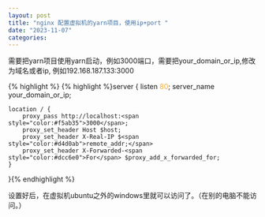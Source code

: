 ```yaml
---
layout: post
title: "nginx 配置虚拟机的yarn项目，使用ip+port "
date: "2023-11-07"
categories: 
---
```

<p>需要把yarn项目使用yarn启动，例如3000端口，需要把your_domain_or_ip,修改为域名或者ip, 例如192.168.187.133:3000</p>

{% highlight %}
{% highlight %}server {
    listen <span style="color:#f5ab35">80</span>;
    server_name your_domain_or_ip;

    location / {
        proxy_pass http://localhost:<span style="color:#f5ab35">3000</span>;
        proxy_set_header Host $host;
        proxy_set_header X-Real-IP $<span style="color:#d4d0ab">remote_addr;</span>
        proxy_set_header X-Forwarded-<span style="color:#dcc6e0">For</span> $proxy_add_x_forwarded_for;
    }
}{% endhighlight %}

<p>设置好后，在虚拟机ubuntu之外的windows里就可以访问了。（在别的电脑不能访问。）</p>

